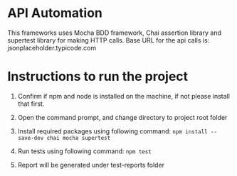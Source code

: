 # API Automation

This frameworks uses Mocha BDD framework, Chai assertion library and supertest library for making HTTP calls.
Base URL for the api calls is: jsonplaceholder.typicode.com

# Instructions to run the project

1. Confirm if npm and node is installed on the machine, if not please install that first.
2. Open the command prompt, and change directory to project root folder

3. Install required packages using following command:
   `npm install --save-dev chai mocha supertest`
4. Run tests using following command:
   `npm test`
5. Report will be generated under test-reports folder
